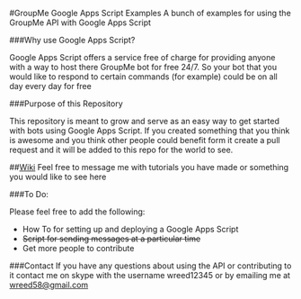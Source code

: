 #GroupMe Google Apps Script Examples
A bunch of examples for using the GroupMe API with Google Apps Script

###Why use Google Apps Script?

Google Apps Script offers a service free of charge for providing anyone with a way to host there GroupMe bot for free 24/7. So your bot that you would like to respond to certain commands (for example) could be on all day every day for free

###Purpose of this Repository

This repository is meant to grow and serve as an easy way to get started with bots using Google Apps Script. If you created something that you think is awesome and you think other people could benefit form it create a pull request and it will be added to this repo for the world to see.

##[Wiki](https://github.com/wreed12345/GroupMe-Google-Apps-Script-Examples/wiki)
Feel free to message me with tutorials you have made or something you would like to see here

###To Do:

Please feel free to add the following:
- How To for setting up and deploying a Google Apps Script
- ~~Script for sending messages at a particular time~~
- Get more people to contribute
 
###Contact
If you have any questions about using the API or contributing to it contact me on skype with the username wreed12345 or by emailing me at wreed58@gmail.com

